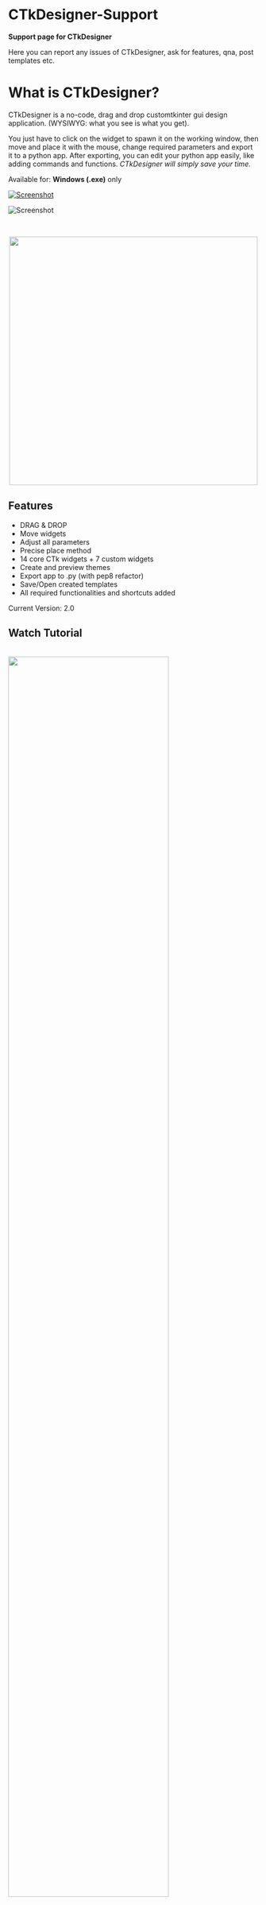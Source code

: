 # CTkDesigner-Support
**Support page for CTkDesigner**

Here you can report any issues of CTkDesigner, ask for features, qna, post templates etc.

# What is CTkDesigner?

CTkDesigner is a no-code, drag and drop customtkinter gui design application. (WYSIWYG: what you see is what you get).

You just have to click on the widget to spawn it on the working window, then move and place it with the mouse, change required parameters and export it to a python app.
After exporting, you can edit your python app easily, like adding commands and functions. _CTkDesigner will simply save your time._

Available for: **Windows (.exe)** only

[![Screenshot](https://github.com/Akascape/CTkDesigner-Support/assets/89206401/6435f49b-f7d0-4cba-8190-73cd71d77ac3)](https://ko-fi.com/s/6fca1ae70f)

![Screenshot](https://github.com/TomSchimansky/CustomTkinter/assets/89206401/847a1e0b-39aa-475e-8546-6346c3c00a16)

<br> <p align='center'> [<img src="https://img.shields.io/badge/Get-CTkDesigner-informational?&logo=python&logoColor=yellow&color=green" width="500">](https://ko-fi.com/s/6fca1ae70f)  </br>

## Features
- DRAG & DROP
- Move widgets
- Adjust all parameters
- Precise place method
- 14 core CTk widgets + 7 custom widgets
- Create and preview themes
- Export app to .py (with pep8 refactor)
- Save/Open created templates
- All required functionalities and shortcuts added

Current Version: 2.0

## Watch Tutorial
<br> [<img src="https://img.youtube.com/vi/bIWLkiYeWFg/0.jpg" width=80% height=80%>](https://youtu.be/bIWLkiYeWFg)

### Note 
I made many customtkinter widgets and released them for free, for everyone, but CTkDesigner took a lot of manual work and time, so consider this as a type of support if you like to buy this project from me.
